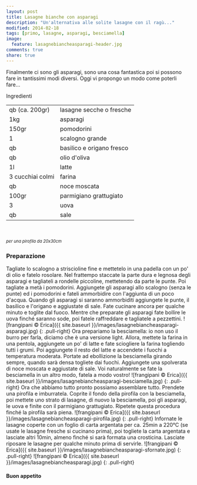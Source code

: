 ```yaml
---
layout: post
title: Lasagne bianche con asparagi
description: "Un'alternativa alle solite lasagne con il ragù..."
modified: 2014-02-18
tags: [primo, lasagne, asparagi, besciamella]
image:
  feature: lasagnebiancheasparagi-header.jpg
comments: true
share: true
---
```


Finalmente ci sono gli asparagi, sono una cosa fantastica poi si possono fare in tantissimi modi diversi. Oggi vi propongo un modo come poterli fare...

<div class="ingredients">
	<div class="ingredients-title">Ingredienti</div>
	<table>
		<tbody>
			<tr>
				<td>qb (ca. 200gr)</td>
				<td>lasagne secche o fresche</td>
			</tr>
			<tr>
				<td>1kg</td>
				<td>asparagi</td>
			</tr>
			<tr>
				<td>150gr</td>
				<td>pomodorini</td>
			</tr>
			<tr>
				<td>1</td>
				<td>scalogno grande</td>
			</tr>
			<tr>
				<td>qb</td>
				<td>basilico e origano fresco</td>
			</tr>
			<tr>
				<td>qb</td>
				<td>olio d'oliva</td>
			</tr>
			<tr>
				<td>1l</td>
				<td>latte</td>
			</tr>
			<tr>
				<td>3 cucchiai colmi</td>
				<td>farina</td>
			</tr>
			<tr>
				<td>qb</td>
				<td>noce moscata</td>
			</tr>
			<tr>
				<td>100gr</td>
				<td>parmigiano grattugiato</td>
			</tr>
			<tr>
				<td>3</td>
				<td>uova</td>
			</tr>
			<tr>
				<td>qb</td>
				<td>sale</td>
			</tr>
		</tbody>
	</table>
	<br></br>
  <i class="pull-right" style="font-size: 80%;">per una pirofila da 20x30cm</i>
</div>


<h3>
	<font color="grey">
		<i class="icon-cogs"></i>
	</font> Preparazione
</h3>

Tagliate lo scalogno a striscioline fine e mettetelo in una padella con un po' di olio e fatelo rosolare. Nel frattempo staccate la parte dura e legnosa degli asparagi e tagliateli a rondelle piccoline, mettetendo da parte le punte. Poi tagliate a metà i pomodorini. Aggiungete gli asparagi allo scalogno (senza le punte) ed i pomodorini e fateli ammorbidire con l'aggiunta di un poco d'acqua. Quando gli asparagi si saranno ammorbiditi aggiungete le punte, il basilico e l'origano e aggiustate di sale. Fate cucinare ancora per qualche minuto e toglite dal fuoco. Mentre che preparate gli asparagi fate bollire le uova finché saranno sode, poi fatele raffreddare e tagliatele a pezzettini.
![frangipani © Erica]({{ site.baseurl }}/images/lasagnebiancheasparagi-asparagi.jpg)
{: .pull-right}
Ora prepariamo la besciamella: io non uso il burro per farla, diciamo che è una versione light. Allora, mettete la farina in una pentola, aggiungete un po' di latte e fate sciogliere la farina togliendo tutti i grumi. Poi aggiungete il resto del latte e accendete i fuochi a temperatura moderata. Portate ad ebollizione la besciamella girando sempre, quando sarà densa togliete dai fuochi. Aggiungete una spolverata di noce moscata e aggiustate di sale. Voi naturalmente se fate la besciamella in un altro modo, fatela a modo vostro!
![frangipani © Erica]({{ site.baseurl }}/images/lasagnebiancheasparagi-besciamella.jpg)
{: .pull-right}
Ora che abbiamo tutto pronto possiamo assemblare tutto. Prendete una pirofila e imburratela. Coprite il fondo della pirofila con la besciamella, poi mettete uno strato di lasagne, di nuovo la besciamella, poi gli asparagi, le uova e finite con il parmigiano grattugiato. Ripetete questa procedura finché la pirofila sarà piena.
![frangipani © Erica]({{ site.baseurl }}/images/lasagnebiancheasparagi-pirofila.jpg)
{: .pull-right}
Infornate le lasagne coperte con un foglio di carta argentata per ca. 25min a 220°C (se usate le lasagne fresche si cucinano prima), poi togliete la carta argentata e lasciate altri 10min, almeno finché si sarà formata una crosticina. Lasciate riposare le lasagne per qualche minuto prima di servirle.
![frangipani © Erica]({{ site.baseurl }}/images/lasagnebiancheasparagi-sfornate.jpg)
{: .pull-right}
![frangipani © Erica]({{ site.baseurl }}/images/lasagnebiancheasparagi.jpg)
{: .pull-right}

<h4>Buon appetito
	<font color="red">
		<i class="icon-smile"></i>
	</font>
</h4>
